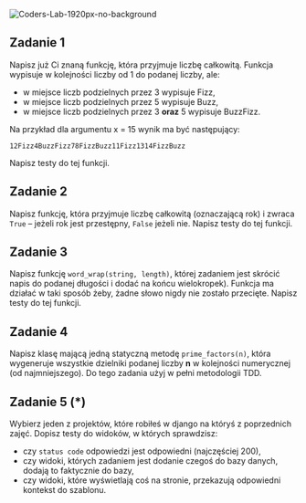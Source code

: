 ![Coders-Lab-1920px-no-background](https://user-images.githubusercontent.com/30623667/104709394-2cabee80-571f-11eb-9518-ea6a794e558e.png)


## Zadanie 1

Napisz już Ci znaną funkcję, która przyjmuje liczbę całkowitą. 
Funkcja wypisuje w kolejności liczby od 1 do podanej liczby, ale:

* w miejsce liczb podzielnych przez 3 wypisuje Fizz,
* w miejsce liczb podzielnych przez 5 wypisuje Buzz,
* w miejsce liczb podzielnych przez 3 **oraz** 5 wypisuje BuzzFizz.

Na przykład dla argumentu x = 15 wynik ma być następujący:
```
12Fizz4BuzzFizz78FizzBuzz11Fizz1314FizzBuzz
```
Napisz testy do tej funkcji.


## Zadanie 2

Napisz funkcję, która przyjmuje liczbę całkowitą (oznaczającą rok) i zwraca `True` – jeżeli rok jest przestępny, 
`False` jeżeli nie. Napisz testy do tej funkcji.


## Zadanie 3

Napisz funkcję `word_wrap(string, length)`, której zadaniem jest skrócić napis do podanej długości 
i dodać na końcu wielokropek). Funkcja ma działać w taki sposób żeby, żadne słowo nigdy nie zostało przecięte. 
Napisz testy do tej funkcji.


## Zadanie 4

Napisz klasę mającą jedną statyczną metodę `prime_factors(n)`, która wygeneruje wszystkie dzielniki podanej liczby **n** 
w kolejności numerycznej (od najmniejszego). Do tego zadania użyj w pełni metodologii TDD.


## Zadanie 5 (*)

Wybierz jeden z projektów, które robiłeś w django na któryś z poprzednich zajęć. Dopisz testy do widoków,
w których sprawdzisz:
* czy `status code` odpowiedzi jest odpowiedni (najczęściej 200),
* czy widoki, których zadaniem jest dodanie czegoś do bazy danych, dodają to faktycznie do bazy,
* czy widoki, które wyświetlają coś na stronie, przekazują odpowiedni kontekst do szablonu.